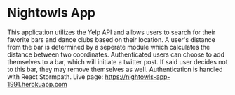 # Nightowls App

This application utilizes the Yelp API and allows users to search for their favorite bars and dance clubs based on their location. A user's distance from the bar is determined by a seperate module which calculates the distance between two coordinates. Authenticated users can choose to add themselves to a bar, which will initiate a twitter post. If said user decides not to this bar, they may remove themselves as well. Authentication is handled with React Stormpath. 
Live page: https://nightowls-app-1991.herokuapp.com